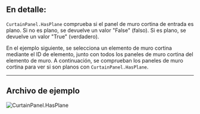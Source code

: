 ## En detalle:
`CurtainPanel.HasPlane` comprueba si el panel de muro cortina de entrada es plano. Si no es plano, se devuelve un valor "False" (falso). Si es plano, se devuelve un valor "True" (verdadero).

En el ejemplo siguiente, se selecciona un elemento de muro cortina mediante el ID de elemento, junto con todos los paneles de muro cortina del elemento de muro. A continuación, se comprueban los paneles de muro cortina para ver si son planos con `CurtainPanel.HasPlane`.
___
## Archivo de ejemplo

![CurtainPanel.HasPlane](./Revit.Elements.CurtainPanel.HasPlane_img.jpg)
